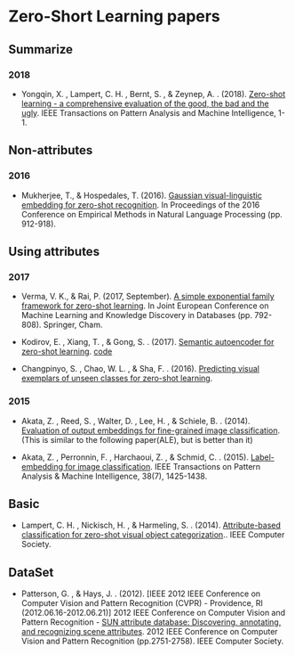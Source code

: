 # Zero-Short Learning papers

## Summarize
### 2018
* Yongqin, X. , Lampert, C. H. , Bernt, S. , & Zeynep, A. . (2018). [Zero-shot learning - a comprehensive evaluation of the good, the bad and the ugly](https://arxiv.org/pdf/1707.00600.pdf). IEEE Transactions on Pattern Analysis and Machine Intelligence, 1-1.

## Non-attributes
### 2016
* Mukherjee, T., & Hospedales, T. (2016). [Gaussian visual-linguistic embedding for zero-shot recognition](https://www.aclweb.org/anthology/D16-1089). In Proceedings of the 2016 Conference on Empirical Methods in Natural Language Processing (pp. 912-918).

## Using attributes
### 2017
* Verma, V. K., & Rai, P. (2017, September). [A simple exponential family framework for zero-shot learning](https://arxiv.org/pdf/1707.08040.pdf). In Joint European Conference on Machine Learning and Knowledge Discovery in Databases (pp. 792-808). Springer, Cham.

* Kodirov, E. , Xiang, T. , & Gong, S. . (2017). [Semantic autoencoder for zero-shot learning](http://openaccess.thecvf.com/content_cvpr_2017/papers/Kodirov_Semantic_Autoencoder_for_CVPR_2017_paper.pdf).   [code](https://elyorcv.github.io/projects/sae)

* Changpinyo, S. , Chao, W. L. , & Sha, F. . (2016). [Predicting visual exemplars of unseen classes for zero-shot learning](https://ieeexplore.ieee.org/stamp/stamp.jsp?tp=&arnumber=8237638&tag=1).

### 2015
* Akata, Z. , Reed, S. , Walter, D. , Lee, H. , & Schiele, B. . (2014). [Evaluation of output embeddings for fine-grained image classification](https://arxiv.org/pdf/1409.8403.pdf).  (This is similar to the following paper(ALE), but is better than it)

* Akata, Z. , Perronnin, F. , Harchaoui, Z. , & Schmid, C. . (2015). [Label-embedding for image classification](http://de.arxiv.org/pdf/1503.08677). IEEE Transactions on Pattern Analysis & Machine Intelligence, 38(7), 1425-1438.


## Basic
* Lampert, C. H. , Nickisch, H. , & Harmeling, S. . (2014). [Attribute-based classification for zero-shot visual object categorization](http://pub.ist.ac.at/~chl/papers/lampert-pami2013.pdf).. IEEE Computer Society.

## DataSet
* Patterson, G. , & Hays, J. . (2012). [IEEE 2012 IEEE Conference on Computer Vision and Pattern Recognition (CVPR) - Providence, RI (2012.06.16-2012.06.21)] 2012 IEEE Conference on Computer Vision and Pattern Recognition - [SUN attribute database: Discovering, annotating, and recognizing scene attributes](https://ieeexplore.ieee.org/stamp/stamp.jsp?tp=&arnumber=6247998&tag=1). 2012 IEEE Conference on Computer Vision and Pattern Recognition (pp.2751-2758). IEEE Computer Society.
